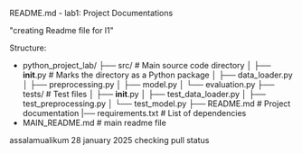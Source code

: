 README.md - lab1: Project Documentations

"creating Readme file for l1"

Structure:
- python_project_lab/
├── src/ # Main source code directory
│ ├── __init__.py # Marks the directory as a Python package
│ ├── data_loader.py
│ ├── preprocessing.py
│ ├── model.py
│ └── evaluation.py
├── tests/ # Test files
│ ├── __init__.py
│ ├── test_data_loader.py
│ ├── test_preprocessing.py
│ └── test_model.py
├── README.md # Project documentation
|── requirements.txt # List of dependencies
- MAIN_README.md # main readme file


assalamualikum
28 january 2025
checking pull status
